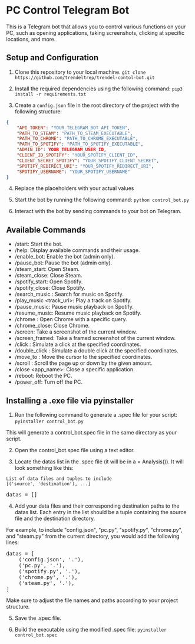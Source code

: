 # PC Control Telegram Bot

This is a Telegram bot that allows you to control various functions on your PC, such as opening applications, taking screenshots, clicking at specific locations, and more.

## Setup and Configuration

1. Clone this repository to your local machine. `git clone https://github.com/trendeltrep/trendel-contol-bot.git`

2. Install the required dependencies using the following command: `pip3 install -r requirements.txt`

3. Create a `config.json` file in the root directory of the project with the following structure:

```json
{
    "API_TOKEN": "YOUR_TELEGRAM_BOT_API_TOKEN",
    "PATH_TO_STEAM": "PATH_TO_STEAM_EXECUTABLE",
    "PATH_TO_CHROME": "PATH_TO_CHROME_EXECUTABLE",
    "PATH_TO_SPOTIFY": "PATH_TO_SPOTIFY_EXECUTABLE",
    "ADMIN_ID": YOUR_TELEGRAM_USER_ID,
    "CLIENT_ID_SPOTIFY": "YOUR_SPOTIFY_CLIENT_ID",
    "CLIENT_SECRET_SPOTIFY": "YOUR_SPOTIFY_CLIENT_SECRET",
    "SPOTIFY_REDIRECT_URI": "YOUR_SPOTIFY_REDIRECT_URI",
    "SPOTIFY_USERNAME": "YOUR_SPOTIFY_USERNAME"
}
```

4. Replace the placeholders with your actual values

5. Start the bot by running the following command: `python control_bot.py`

6. Interact with the bot by sending commands to your bot on Telegram.

## Available Commands

- /start: Start the bot.
- /help: Display available commands and their usage.
- /enable_bot: Enable the bot (admin only).
- /pause_bot: Pause the bot (admin only).
- /steam_start: Open Steam.
- /steam_close: Close Steam.
- /spotify_start: Open Spotify.
- /spotify_close: Close Spotify.
- /search_music <query>: Search for music on Spotify.
- /play_music <track_uri>: Play a track on Spotify.
- /pause_music: Pause music playback on Spotify.
- /resume_music: Resume music playback on Spotify.
- /chrome <query>: Open Chrome with a specific query.
- /chrome_close: Close Chrome.
- /screen: Take a screenshot of the current window.
- /screen_framed: Take a framed screenshot of the current window.
- /click <x> <y>: Simulate a click at the specified coordinates.
- /double_click <x> <y>: Simulate a double click at the specified coordinates.
- /move_to <x> <y>: Move the cursor to the specified coordinates.
- /scroll <num>: Scroll the page up or down by the given amount.
- /close <app_name>: Close a specific application.
- /reboot: Reboot the PC.
- /power_off: Turn off the PC.

## Installing a .exe file via pyinstaller

1. Run the following command to generate a .spec file for your script: `pyinstaller control_bot.py`

This will generate a control_bot.spec file in the same directory as your script.

2. Open the control_bot.spec file using a text editor.

3. Locate the datas list in the .spec file (it will be in a = Analysis()). It will look something like this:

```
List of data files and tuples to include
[('source', 'destination'), ...]
```

<pre>
datas = []
</pre>

4. Add your data files and their corresponding destination paths to the datas list. Each entry in the list should be a tuple containing the source file and the destination directory.

For example, to include "config.json", "pc.py", "spotify.py", "chrome.py", and "steam.py" from the current directory, you would add the following lines:

<pre>
datas = [
    ('config.json', '.'),
    ('pc.py', '.'),
    ('spotify.py', '.'),
    ('chrome.py', '.'),
    ('steam.py', '.'),
]
</pre>

Make sure to adjust the file names and paths according to your project structure.

5. Save the .spec file.

6. Build the executable using the modified .spec file: `pyinstaller control_bot.spec`
